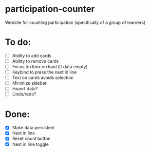 # participation-counter

Website for counting participation (specifically of a group of learners)

# To do:

-   [ ] Ability to add cards
-   [ ] Ability to remove cards
-   [ ] Focus textbox on load (if data empty)
-   [ ] Keybind to press the next in line
-   [ ] Text on cards avoids selection
-   [ ] Minimize sidebar
-   [ ] Export data?
-   [ ] Undo/redo?

# Done:

-   [x] Make data persistent
-   [x] Next in line
-   [x] Reset count button
-   [x] Next in line toggle
